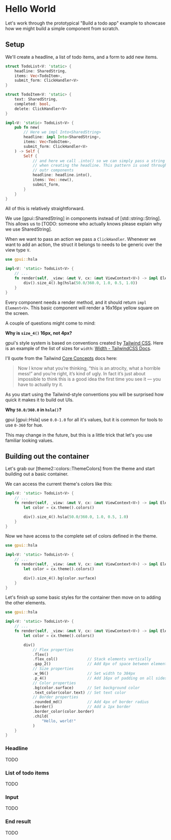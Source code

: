 # Hello World

Let's work through the prototypical "Build a todo app" example to showcase how we might build a simple component from scratch.

## Setup

We'll create a headline, a list of todo items, and a form to add new items.

~~~rust
struct TodoList<V: 'static> {
    headline: SharedString,
    items: Vec<TodoItem>,
    submit_form: ClickHandler<V>
}

struct TodoItem<V: 'static> {
    text: SharedString,
    completed: bool,
    delete: ClickHandler<V>
}

impl<V: 'static> TodoList<V> {
    pub fn new(
        // Here we impl Into<SharedString>
        headline: impl Into<SharedString>,
        items: Vec<TodoItem>,
        submit_form: ClickHandler<V>
    ) -> Self {
        Self {
            // and here we call .into() so we can simply pass a string
            // when creating the headline. This pattern is used throughout
            // outr components
            headline: headline.into(),
            items: Vec::new(),
            submit_form,
        }
    }
}
~~~

All of this is relatively straightforward.

We use [gpui::SharedString] in components instead of [std::string::String]. This allows us to [TODO: someone who actually knows please explain why we use SharedString].

When we want to pass an action we pass a `ClickHandler`. Whenever we want to add an action, the struct it belongs to needs to be generic over the view type `V`.

~~~rust
use gpui::hsla

impl<V: 'static> TodoList<V> {
    // ...
    fn render(self, _view: &mut V, cx: &mut ViewContext<V>) -> impl Element<V> {
        div().size_4().bg(hsla(50.0/360.0, 1.0, 0.5, 1.0))
    }
}
~~~

Every component needs a render method, and it should return `impl Element<V>`. This basic component will render a 16x16px yellow square on the screen.

A couple of questions might come to mind:

**Why is `size_4()` 16px, not 4px?**

gpui's style system is based on conventions created by [Tailwind CSS](https://tailwindcss.com/). Here is an example of the list of sizes for `width`: [Width - TailwindCSS Docs](https://tailwindcss.com/docs/width).

I'll quote from the Tailwind [Core Concepts](https://tailwindcss.com/docs/utility-first) docs here:

> Now I know what you’re thinking, “this is an atrocity, what a horrible mess!”
> and you’re right, it’s kind of ugly. In fact it’s just about impossible to
> think this is a good idea the first time you see it —
> you have to actually try it.

As you start using the Tailwind-style conventions you will be surprised how quick it makes it to build out UIs.

**Why `50.0/360.0` in `hsla()`?**

gpui [gpui::Hsla] use `0.0-1.0` for all it's values, but it is common for tools to use `0-360` for hue.

This may change in the future, but this is a little trick that let's you use familiar looking values.

## Building out the container

Let's grab our [theme2::colors::ThemeColors] from the theme and start building out a basic container.

We can access the current theme's colors like this:

~~~rust
impl<V: 'static> TodoList<V> {
    // ...
    fn render(self, _view: &mut V, cx: &mut ViewContext<V>) -> impl Element<V> {
        let color = cx.theme().colors()

        div().size_4().hsla(50.0/360.0, 1.0, 0.5, 1.0)
    }
}
~~~

Now we have access to the complete set of colors defined in the theme.

~~~rust
use gpui::hsla

impl<V: 'static> TodoList<V> {
    // ...
    fn render(self, _view: &mut V, cx: &mut ViewContext<V>) -> impl Element<V> {
        let color = cx.theme().colors()

        div().size_4().bg(color.surface)
    }
}
~~~

Let's finish up some basic styles for the container then move on to adding the other elements.

~~~rust
use gpui::hsla

impl<V: 'static> TodoList<V> {
    // ...
    fn render(self, _view: &mut V, cx: &mut ViewContext<V>) -> impl Element<V> {
        let color = cx.theme().colors()

        div()
            // Flex properties
            .flex()
            .flex_col()             // Stack elements vertically
            .gap_2()                // Add 8px of space between elements
            // Size properties
            .w_96()                 // Set width to 384px
            .p_4()                  // Add 16px of padding on all sides
            // Color properties
            .bg(color.surface)      // Set background color
            .text_color(color.text) // Set text color
            // Border properties
            .rounded_md()           // Add 4px of border radius
            .border()               // Add a 1px border
            .border_color(color.border)
            .child(
                "Hello, world!"
            )
    }
}
~~~

### Headline

TODO

### List of todo items

TODO

### Input

TODO


### End result

TODO
